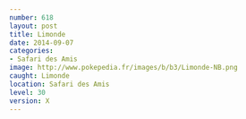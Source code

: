 ```yaml
---
number: 618
layout: post
title: Limonde
date: 2014-09-07
categories:
- Safari des Amis
image: http://www.pokepedia.fr/images/b/b3/Limonde-NB.png
caught: Limonde
location: Safari des Amis
level: 30
version: X
---
```

